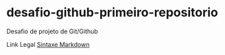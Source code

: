 # desafio-github-primeiro-repositorio
Desafio de projeto de Git/Github

Link Legal
[Sintaxe Markdown](https://www.markdownguide.org/basic-syntax/)
